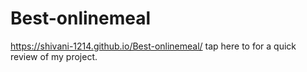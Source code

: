 # Best-onlinemeal
https://shivani-1214.github.io/Best-onlinemeal/ tap here to for a quick review of my project.
